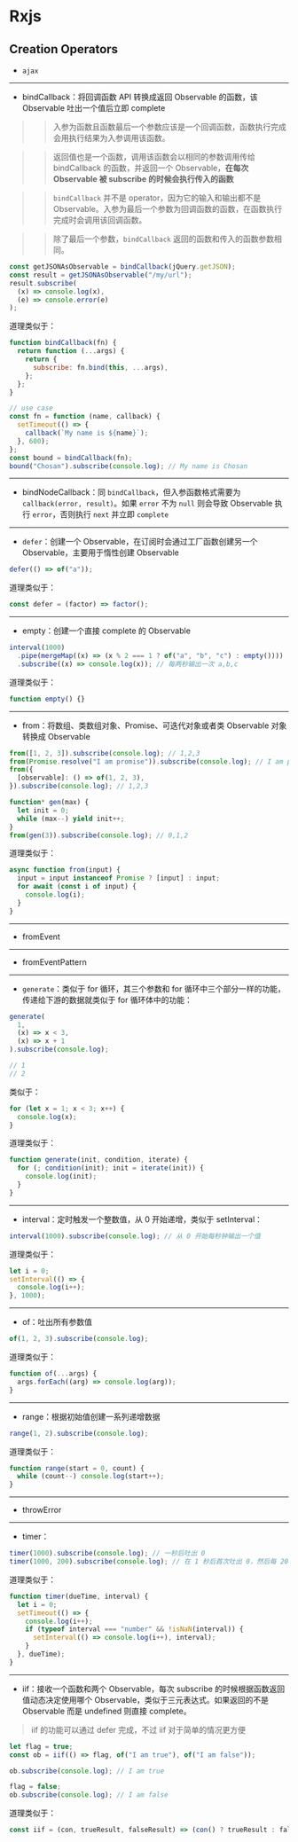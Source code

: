 # Rxjs

## Creation Operators

- `ajax`

---

- bindCallback：将回调函数 API 转换成返回 Observable 的函数，该 Observable 吐出一个值后立即 complete

> > 入参为函数且函数最后一个参数应该是一个回调函数，函数执行完成会用执行结果为入参调用该函数。

> > 返回值也是一个函数，调用该函数会以相同的参数调用传给 bindCallback 的函数，并返回一个 Observable，**在每次 Observable 被 subscribe 的时候会执行传入的函数**

> > `bindCallback` 并不是 operator，因为它的输入和输出都不是 Observable。入参为最后一个参数为回调函数的函数，在函数执行完成时会调用该回调函数。

> > 除了最后一个参数，`bindCallback` 返回的函数和传入的函数参数相同。

```js
const getJSONAsObservable = bindCallback(jQuery.getJSON);
const result = getJSONAsObservable("/my/url");
result.subscribe(
  (x) => console.log(x),
  (e) => console.error(e)
);
```

道理类似于：

```js
function bindCallback(fn) {
  return function (...args) {
    return {
      subscribe: fn.bind(this, ...args),
    };
  };
}

// use case
const fn = function (name, callback) {
  setTimeout(() => {
    callback(`My name is ${name}`);
  }, 600);
};
const bound = bindCallback(fn);
bound("Chosan").subscribe(console.log); // My name is Chosan
```

---

- bindNodeCallback：同 `bindCallback`，但入参函数格式需要为 `callback(error, result)`。如果 `error` 不为 `null` 则会导致 Observable 执行 `error`，否则执行 `next` 并立即 `complete`

---

- `defer`：创建一个 Observable，在订阅时会通过工厂函数创建另一个 Observable，主要用于惰性创建 Observable

```js
defer(() => of("a"));
```

道理类似于：

```js
const defer = (factor) => factor();
```

---

- empty：创建一个直接 complete 的 Observable

```js
interval(1000)
  .pipe(mergeMap((x) => (x % 2 === 1 ? of("a", "b", "c") : empty())))
  .subscribe((x) => console.log(x)); // 每两秒输出一次 a,b,c
```

道理类似于：

```js
function empty() {}
```

---

- from：将数组、类数组对象、Promise、可迭代对象或者类 Observable 对象转换成 Observable

```js
from([1, 2, 3]).subscribe(console.log); // 1,2,3
from(Promise.resolve("I am promise")).subscribe(console.log); // I am promise
from({
  [observable]: () => of(1, 2, 3),
}).subscribe(console.log); // 1,2,3
```

```js
function* gen(max) {
  let init = 0;
  while (max--) yield init++;
}
from(gen(3)).subscribe(console.log); // 0,1,2
```

道理类似于：

```js
async function from(input) {
  input = input instanceof Promise ? [input] : input;
  for await (const i of input) {
    console.log(i);
  }
}
```

---

- fromEvent

---

- fromEventPattern

---

- `generate`：类似于 for 循环，其三个参数和 for 循环中三个部分一样的功能，传递给下游的数据就类似于 for 循环体中的功能：

```js
generate(
  1,
  (x) => x < 3,
  (x) => x + 1
).subscribe(console.log);

// 1
// 2
```

类似于：

```js
for (let x = 1; x < 3; x++) {
  console.log(x);
}
```

道理类似于：

```js
function generate(init, condition, iterate) {
  for (; condition(init); init = iterate(init)) {
    console.log(init);
  }
}
```

---

- interval：定时触发一个整数值，从 0 开始递增，类似于 setInterval：

```js
interval(1000).subscribe(console.log); // 从 0 开始每秒钟输出一个值
```

道理类似于：

```js
let i = 0;
setInterval(() => {
  console.log(i++);
}, 1000);
```

---

- of：吐出所有参数值

```js
of(1, 2, 3).subscribe(console.log);
```

道理类似于：

```js
function of(...args) {
  args.forEach((arg) => console.log(arg));
}
```

---

- range：根据初始值创建一系列递增数据

```js
range(1, 2).subscribe(console.log);
```

道理类似于：

```js
function range(start = 0, count) {
  while (count--) console.log(start++);
}
```

---

- throwError

---

- timer：

```js
timer(1000).subscribe(console.log); // 一秒后吐出 0
timer(1000, 200).subscribe(console.log); // 在 1 秒后首次吐出 0，然后每 200 毫秒吐出一个递增数据
```

道理类似于：

```js
function timer(dueTime, interval) {
  let i = 0;
  setTimeout(() => {
    console.log(i++);
    if (typeof interval === "number" && !isNaN(interval)) {
      setInterval(() => console.log(i++), interval);
    }
  }, dueTime);
}
```

---

- iif：接收一个函数和两个 Observable，每次 subscribe 的时候根据函数返回值动态决定使用哪个 Observable，类似于三元表达式。如果返回的不是 Observable 而是 undefined 则直接 complete。

> iif 的功能可以通过 defer 完成，不过 iif 对于简单的情况更方便

```js
let flag = true;
const ob = iif(() => flag, of("I am true"), of("I am false"));

ob.subscribe(console.log); // I am true

flag = false;
ob.subscribe(console.log); // I am false
```

道理类似于：

```js
const iif = (con, trueResult, falseResult) => (con() ? trueResult : falseResult);
```
